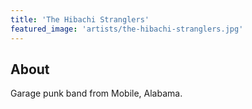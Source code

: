 ```yaml
---
title: 'The Hibachi Stranglers'
featured_image: 'artists/the-hibachi-stranglers.jpg'
---
```


## About

Garage punk band from Mobile, Alabama.
